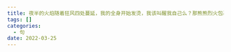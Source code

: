 ```yaml
---
title: 夜半的火焰随着狂风四处蔓延，我的全身开始发烫，我该叫醒我自己么？那熊熊烈火包裹的可是难得的美梦啊
tags: []
categories:
  - 句
date: 2022-03-25
---
```

